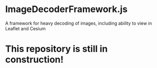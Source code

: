 # ImageDecoderFramework.js
A framework for heavy decoding of images, including ability to view in Leaflet and Cesium

# This repository is still in construction!